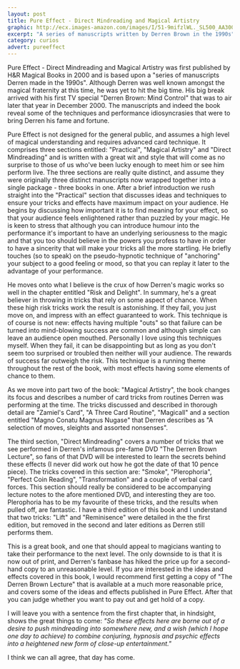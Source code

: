 ```yaml
---
layout: post
title: Pure Effect - Direct Mindreading and Magical Artistry
graphic: http://ecx.images-amazon.com/images/I/51-9mifzlWL._SL500_AA300_.jpg
excerpt: "A series of manuscripts written by Derren Brown in the 1990s"
category: curios
advert: pureeffect
---
```

Pure Effect - Direct Mindreading and Magical Artistry was first published by H&R Magical Books in 2000 and is 
based upon a "series of manuscripts Derren made in the 1990s". 
Although Derren was well known amongst the magical fraternity at this time, he was yet to hit the big time. 
His big break arrived with his first TV special "Derren Brown: Mind Control" that was to air later that year in December 2000. 
The manuscripts and indeed the book reveal some of the techniques and performance idiosyncrasies that were to bring Derren his 
fame and fortune. 

Pure Effect is not designed for the general public, and assumes a high level of magical understanding and requires advanced card technique.
It comprises three sections entitled: "Practical", "Magical Artistry" and "Direct Mindreading" and is written with a great wit 
and style that will come as no surprise to those of us who've been lucky enough to meet him or see him perform live. 
The three sections are really quite distinct, and assume they were originally three distinct manuscripts now wrapped together 
into a single package - three books in one. 
After a brief introduction we rush straight into the "Practical" section that discusses ideas and techniques to ensure your tricks 
and effects have maximum impact on your audience. He begins by discussing how important it is to find meaning for your effect, 
so that your audience feels enlightened rather than puzzled by your magic. He is keen to stress that although you can introduce 
humour into the performance it's important to have an underlying seriousness to the magic and that you too should believe in the 
powers you profess to have in order to have a sincerity that will make your tricks all the more startling. 
He briefly touches (so to speak) on the pseudo-hypnotic technique of "anchoring" your subject to a good feeling or mood, 
so that you can replay it later to the advantage of your performance.

He moves onto what I believe is the crux of how Derren's magic works so well in the chapter entitled "Risk and Delight". 
In summary, he's a great believer in throwing in tricks that rely on some aspect of chance. 
When these high risk tricks work the result is astonishing. If they fail, you just move on, and impress with an effect guaranteed to work. 
This technique is of course is not new: effects having multiple "outs" so that failure can be turned into mind-blowing success are common
and although simple can leave an audience open mouthed. Personally I love using this techniques myself. 
When they fail, it can be disappointing but as long as you don't seem too surprised or troubled then neither will your audience. 
The rewards of success far outweigh the risk. This technique is a running theme throughout the rest of the book, 
with most effects having some elements of chance to them.

As we move into part two of the book: "Magical Artistry", the book changes its focus and describes a number of card tricks from routines Derren was performing at the time. The tricks discussed and described in thorough detail are "Zamiel's Card", "A Three Card Routine", "Magicall" and a section entitled "Magno Conatu Magnus Nugase" that Derren describes as "A selection of moves, sleights and assorted nonsenses".

The third section, "Direct Mindreading" covers a number of tricks that we see performed in Derren's infamous pre-fame DVD 
"The Derren Brown Lecture", so fans of that DVD will be interested to learn the secrets behind these effects
 (I never did work out how he got the date of that 10 pence piece). 
The tricks covered in this section are: "Smoke", "Plerophoria", "Perfect Coin Reading", "Transformation" and a couple of verbal card forces.
This section should really be considered to be accompanying lecture notes to the afore mentioned DVD, and interesting they are too. 
Plerophoria has to be my favourite of these tricks, and the results when pulled off, are fantastic. 
I have a third edition of this book and I understand that two tricks: "Lift" and "Reminisence" were detailed in the the first edition, 
but removed in the second and later editions as Derren still performs them. 

This is a great book, and one that should appeal to magicians wanting to take their performance to the next level. 
The only downside to is that it is now out of print, and Derren's fanbase has hiked the price up for a second-hand copy 
to an unreasonable level. If you are interested in the ideas and effects covered in this book, 
I would recommend first getting a copy of "The Derren Brown Lecture" that is available at a much more reasonable price,
and covers some of the ideas and effects published in Pure Effect. 
After that you can judge whether you want to pay out and get hold of a copy.

I will leave you with a sentence from the first chapter that, in hindsight, shows the great things to come:
*"So these effects here are borne out of a desire to push mindreading into somewhere new, 
and a wish (which I hope one day to achieve) to combine conjuring, hypnosis and psychic effects into a heightened 
new form of close-up entertainment."*

I think we can all agree, that day has come.
